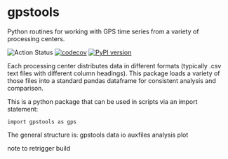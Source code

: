 # gpstools

Python routines for working with GPS time series from a variety of processing centers. 

![Action Status](https://github.com/scottyhq/gpstools/workflows/CI/badge.svg)
[![codecov](https://codecov.io/gh/scottyhq/gpstools/branch/master/graph/badge.svg)](https://codecov.io/gh/scottyhq/gpstools)
[![PyPI version](https://badge.fury.io/py/gpstools.svg)](https://badge.fury.io/py/gpstools)


Each processing center distributes data in different formats (typically .csv text files with different column headings). This package loads a variety of those files into a standard pandas dataframe for consistent analysis and comparison.

This is a python package that can be used in scripts via an import statement:

```
import gpstools as gps
```

The general structure is:
gpstools
    data
    io
    auxfiles
    analysis
    plot

note to retrigger build
